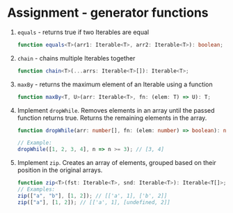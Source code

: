 # Assignment - generator functions

1. `equals` - returns true if two Iterables are equal

   ```typescript
   function equals<T>(arr1: Iterable<T>, arr2: Iterable<T>): boolean;
   ```

2. `chain` - chains multiple Iterables together

   ```typescript
   function chain<T>(...arrs: Iterable<T>[]): Iterable<T>;
   ```

3. `maxBy` - returns the maximum element of an Iterable using a function

   ```typescript
   function maxBy<T, U>(arr: Iterable<T>, fn: (elem: T) => U): T;
   ```

4. Implement `dropWhile`. Removes elements in an array until the passed function
   returns true. Returns the remaining elements in the array.

   ```typescript
   function dropWhile(arr: number[], fn: (elem: number) => boolean): number[];

   // Example:
   dropWhile([1, 2, 3, 4], n => n >= 3); // [3, 4]
   ```

5. Implement `zip`. Creates an array of elements, grouped based on their
   position in the original arrays.

   ```typescript
   function zip<T>(fst: Iterable<T>, snd: Iterable<T>): Iterable<T[]>;
   // Examples:
   zip(["a", "b"], [1, 2]); // [['a', 1], ['b', 2]]
   zip(["a"], [1, 2]); // [['a', 1], [undefined, 2]]
   ```
